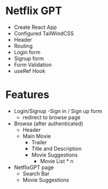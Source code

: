 # Netflix GPT

- Create React App
- Configured TailWindCSS
- Header
- Routing
- Login form
- Signup form
- Form Validation
- useRef Hook

# Features
- Login/Signup 
    -Sign in / Sign up form
    - redirect to browse page
- Browse (after authenticated)
    - Header
    - Main Movie
        - Trailer
        - Title and Description
        - Movie Suggestions
            - Movie List * n
- NetflixGPT page
    - Search Bar
    - Movie Suggestions            